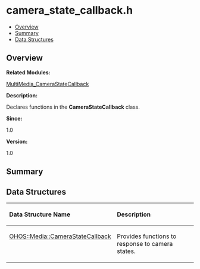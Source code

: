 # camera\_state\_callback.h<a name="ZH-CN_TOPIC_0000001054918117"></a>

-   [Overview](#section1646141065165626)
-   [Summary](#section582079488165626)
-   [Data Structures](#nested-classes)

## **Overview**<a name="section1646141065165626"></a>

**Related Modules:**

[MultiMedia\_CameraStateCallback](MultiMedia_CameraStateCallback.md)

**Description:**

Declares functions in the  **CameraStateCallback**  class. 

**Since:**

1.0

**Version:**

1.0

## **Summary**<a name="section582079488165626"></a>

## Data Structures<a name="nested-classes"></a>

<a name="table1035694834165626"></a>
<table><thead align="left"><tr id="row147123106165626"><th class="cellrowborder" valign="top" width="50%" id="mcps1.1.3.1.1"><p id="p1630395889165626"><a name="p1630395889165626"></a><a name="p1630395889165626"></a>Data Structure Name</p>
</th>
<th class="cellrowborder" valign="top" width="50%" id="mcps1.1.3.1.2"><p id="p1327733175165626"><a name="p1327733175165626"></a><a name="p1327733175165626"></a>Description</p>
</th>
</tr>
</thead>
<tbody><tr id="row1559640245165626"><td class="cellrowborder" valign="top" width="50%" headers="mcps1.1.3.1.1 "><p id="p1059722012165626"><a name="p1059722012165626"></a><a name="p1059722012165626"></a><a href="OHOS-Media-CameraStateCallback.md">OHOS::Media::CameraStateCallback</a></p>
</td>
<td class="cellrowborder" valign="top" width="50%" headers="mcps1.1.3.1.2 "><p id="p133670493165626"><a name="p133670493165626"></a><a name="p133670493165626"></a>Provides functions to response to camera states. </p>
</td>
</tr>
</tbody>
</table>

